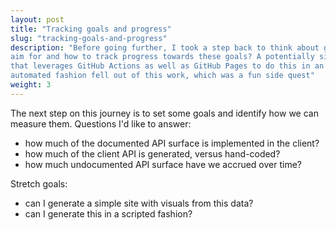 ```yaml
---
layout: post
title: "Tracking goals and progress"
slug: "tracking-goals-and-progress"
description: "Before going further, I took a step back to think about goals to
aim for and how to track progress towards these goals? A potentially silly idea
that leverages GitHub Actions as well as GitHub Pages to do this in an
automated fashion fell out of this work, which was a fun side quest"
weight: 3
---
```


The next step on this journey is to set some goals and identify how we can
measure them. Questions I'd like to answer:

 - how much of the documented API surface is implemented in the client?
 - how much of the client API is generated, versus hand-coded?
 - how much undocumented API surface have we accrued over time?

Stretch goals:

 - can I generate a simple site with visuals from this data?
 - can I generate this in a scripted fashion?
